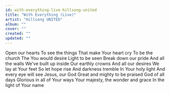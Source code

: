 ```yaml
---
id: with-everything-live-hillsong-united
title: "With Everything (Live)"
artist: "Hillsong UNITED"
album: ""
cover: ""
created: ""
updated: ""
---
```


Open our hearts
To see the things
That make Your heart cry
To be the church
The You would desire
Light to be seen
Break down our pride
And all the walls
We've built up inside
Our earthly crowns
And all our desires
We lay at Your feet
So let hope rise
And darkness tremble
In Your holy light
And every eye will see
Jesus, our God
Great and mighty to be praised
God of all days
Glorious in all of Your ways
Your majesty, the wonder and grace
In the light of Your name
